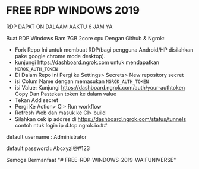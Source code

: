 # FREE RDP WINDOWS 2019

RDP DAPAT ON DALAAM AAKTU 6 JAM YA

Buat RDP Windows Ram 7GB 2core cpu Dengan Github & Ngrok:

+ Fork Repo Ini untuk membuat RDP(bagi pengguna Android/HP disilahkan pake google chrome mode desktop).
+ kunjungi https://dashboard.ngrok.com untuk mendapatkan `NGROK_AUTH_TOKEN`
+ Di Dalam Repo ini Pergi ke Settings> Secrets> New repository secret
+ isi Colum Name dengan memasukan `NGROK_AUTH_TOKEN`
+ isi Value: Kunjungi https://dashboard.ngrok.com/auth/your-authtoken Copy Dan Pastekan token ke dalam value
+ Tekan Add secret
+ Pergi Ke Action> CI> Run workflow
+ Refresh Web dan masuk ke CI> build
+ Silahkan cek ip addres di https://dashboard.ngrok.com/status/tunnels  contoh ntuk login ip 4.tcp.ngrok.io:#*#*

default username : Administrator

default password : Abcxyz!@#123

Semoga Bermanfaat
"# FREE-RDP-WINDOWS-2019-WAIFUNIVERSE" 
